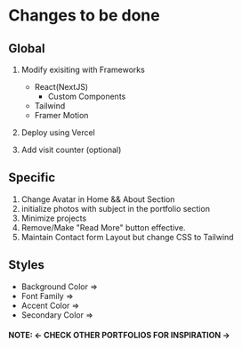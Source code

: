# Changes to be done

## Global

1. Modify exisiting with Frameworks

   - React(NextJS)
     - Custom Components
   - Tailwind
   - Framer Motion

2. Deploy using Vercel
3. Add visit counter (optional)

## Specific

1. Change Avatar in Home && About Section
2. initialize photos with subject in the portfolio section
3. Minimize projects
4. Remove/Make "Read More" button effective.
5. Maintain Contact form Layout but change CSS to Tailwind

## Styles

- Background Color =>
- Font Family =>
- Accent Color =>
- Secondary Color =>

#### NOTE: <- **CHECK OTHER PORTFOLIOS FOR INSPIRATION** ->
